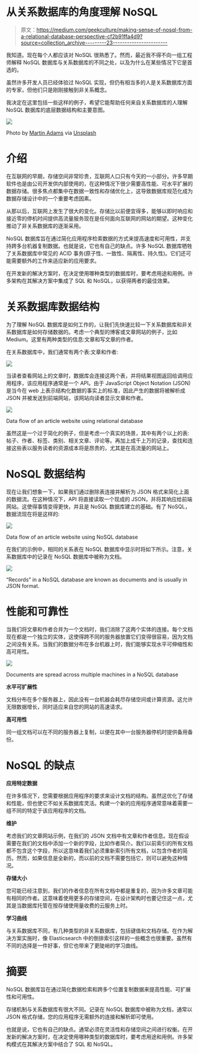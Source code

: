 # 从关系数据库的角度理解 NoSQL

> 原文：<https://medium.com/geekculture/making-sense-of-nosql-from-a-relational-database-perspective-cf2b91ffa4d9?source=collection_archive---------23----------------------->

我知道。现在每个人都应该对 NoSQL 很熟悉了。然而，最近我不得不向一组工程师解释 NoSQL 数据库与关系数据库的不同之处，以及为什么在某些情况下它是首选的。

虽然许多开发人员已经体验过 NoSQL 实现，但仍有相当多的人是关系数据库方面的专家，但他们只是刚刚接触到非关系概念。

我决定在这里包括一些这样的例子，希望它能帮助任何来自关系数据库的人理解 NoSQL 数据库的底层数据结构和主要意图。

![](img/396b2f16542ef56b10180ace83c069c8.png)

Photo by [Martin Adams](https://unsplash.com/@martinadams) via [Unsplash](https://unsplash.com/)

# 介绍

在互联网的早期，存储空间非常珍贵，互联网人口只有今天的一小部分。许多早期软件也是由公司开发供内部使用的，在这种情况下很少需要高性能、可水平扩展的数据存储。很多焦点都集中在数据一致性和存储优化上，这导致数据库规范化成为数据存储设计中的一个重要考虑因素。

从那以后，互联网上发生了很大的变化。存储比以前便宜得多，能够以即时响应和接近零的停机时间提供高流量服务现在是任何面向互联网的网站的期望。这种变化推动了非关系数据库的逐渐采用。

NoSQL 数据库旨在通过简化应用程序检索数据的方式来提高速度和可用性，并支持跨多台机器复制数据。也就是说，它也有自己的缺点。许多 NoSQL 数据库牺牲了关系数据库中常见的 ACID 事务(原子性、一致性、隔离性、持久性)。它们还可能需要额外的工作来适应新的应用要求。

在开发新的解决方案时，在决定使用哪种类型的数据库时，要考虑用途和用例。许多架构在其解决方案中集成了 SQL 和 NoSQL，以获得两者的最佳效果。

# 关系数据库数据结构

为了理解 NoSQL 数据库是如何工作的，让我们先快速比较一下关系数据库和非关系数据库是如何存储数据的。考虑一个典型的博客或文章网站的例子，比如 Medium。这里有两种类型的信息:文章和写文章的作者。

在关系数据库中，我们通常有两个表:文章和作者:

![](img/39970dbd0aeb4886ee5bc8e9d0b420ef.png)

当读者查看网站上的文章时，数据库会连接这两个表，并将结果视图返回给调用应用程序，该应用程序通常是一个 API。由于 JavaScript Object Notation (JSON)是当今在 web 上表示结构化数据的事实上的标准，因此产生的数据将被解析成 JSON 并被发送到前端网站，该网站向读者显示文章和作者。

![](img/ce62d9815d59244d9ab058bbc94160c0.png)

Data flow of an article website using relational database

虽然这是一个过于简化的例子，但是考虑一个真实的场景，其中有两个以上的表:帖子、作者、标签、类别、相关文章、评论等。再加上成千上万的记录，查找和连接这些表以服务读者的资源成本将是昂贵的，尤其是在高流量的网站上。

# NoSQL 数据结构

现在让我们想象一下，如果我们通过删除表连接并解析为 JSON 格式来简化上面的数据流。在这种情况下，API 将直接读取一个现成的 JSON，并将其响应给前端网站。这使得事情变得更快，并且是 NoSQL 数据库建立的基础。有了 NoSQL，数据流现在将是这样的:

![](img/28dd6fe44f2ea9d9ba8fb55bd18b5db4.png)

Data flow of an article website using NoSQL database

在我们的示例中，相同的关系表在 NoSQL 数据库中显示时将如下所示。注意，关系数据库中的记录在 NoSQL 数据库中被称为文档。

![](img/16e02cc36398e437ccac9cb3b4ee7e4b.png)

“Records” in a NoSQL database are known as documents and is usually in JSON format.

# **性能和可靠性**

当我们将文章和作者合并为一个文档时，我们消除了这两个实体的连接。每个文档现在都是一个独立的实体，这使得跨不同的服务器放置它们变得很容易，因为文档之间没有关系。当我们的数据分布在多台机器上时，我们能够实现水平可伸缩性和高可用性。

![](img/8afec11095b861f5d01e90cba175fe3f.png)

Documents are spread across multiple machines in a NoSQL database

**水平可扩展性**

文档分布在多个服务器上，因此没有一台机器会耗尽存储空间或计算资源。这允许无限数据增长，同时适应来自您的网站的高速请求。

**高可用性**

同一组文档可以在不同的服务器上复制，以便在其中一台服务器停机时提供备用备份。

# NoSQL 的缺点

**应用特定数据**

在许多情况下，您需要根据应用程序的要求来设计文档的结构。虽然这优化了存储和性能，但也使它不如关系数据库灵活。构建一个新的应用程序通常意味着需要一组不同的特定于该应用程序的文档。

**维护**

考虑我们的文章网站示例，在我们的 JSON 文档中有文章和作者信息。现在假设需要在我们的文档中添加一个新的字段，比如作者简介。我们以前索引的所有文档都不包含这个字段，所以这意味着我们必须重新索引所有文档，以包含作者的简历。然而，如果信息是全新的，而以前的文档不需要包括它，则可以避免这种情况。

**存储大小**

您可能已经注意到，我们的作者信息在所有文档中都是重复的，因为许多文章可能有相同的作者。这意味着使用更多的存储空间，在设计架构时也要记住这一点，尤其是当数据库托管在按存储使用量收费的云服务上时。

**学习曲线**

与关系数据库不同，有几种类型的非关系数据库，包括键值和文档存储。在作为解决方案实施时，像 Elasticsearch 中的倒排索引这样的一些概念也很重要。虽然有不同的选择是一件好事，但它也带来了更陡峭的学习曲线。

# 摘要

NoSQL 数据库旨在通过简化数据检索和跨多个位置复制数据来提高性能、可扩展性和可用性。

存储机制与关系数据库有很大不同。记录在 NoSQL 数据库中被称为文档，通常以 JSON 格式存储，您的应用程序无需额外的连接和解析即可使用。

也就是说，它也有自己的缺点。通常必须在灵活性和存储空间之间进行权衡。在开发新的解决方案时，在决定使用哪种类型的数据库时，要考虑用途和用例。许多架构模式在其解决方案中结合了 SQL 和 NoSQL。